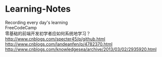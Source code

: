 # Learning-Notes
Recording every day's learning<br>
FreeCodeCamp<br>
零基础的前端开发初学者应如何系统地学习？<br>
http://www.cnblogs.com/specter45/p/github.html <br>
http://www.cnblogs.com/landeanfen/p/4782370.html<br>
http://www.cnblogs.com/knowledgesea/archive/2013/03/02/2935920.html <br>

